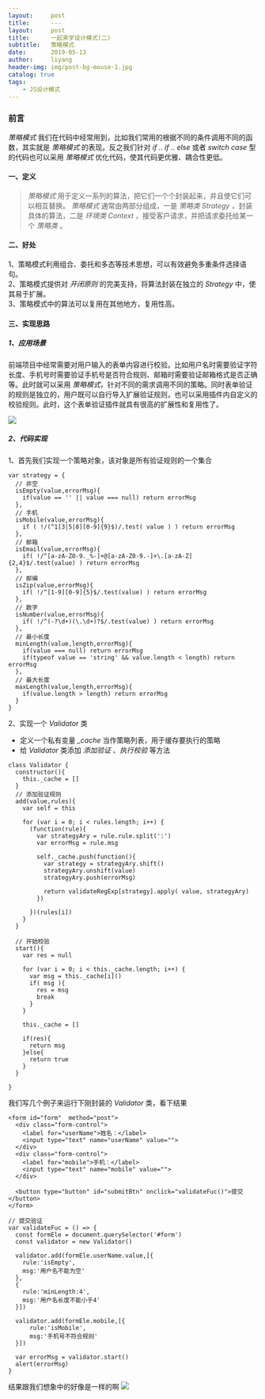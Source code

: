 ```yaml
---
layout:     post
title:      ---
layout:     post
title:      一起来学设计模式(二)
subtitle:   策略模式
date:       2019-05-13
author:     liyang
header-img: img/post-bg-mouse-1.jpg
catalog: true
tags:
    - JS设计模式
---
```


### 前言
*策略模式* 我们在代码中经常用到，比如我们常用的根据不同的条件调用不同的函数，其实就是 *策略模式* 的表现。反之我们针对 *if .. if .. else* 或者 *switch case* 型的代码也可以采用 *策略模式* 优化代码，使其代码更优雅、耦合性更低。

#### 一、定义
> *策略模式* 用于定义一系列的算法，把它们一个个封装起来，并且使它们可以相互替换。 *策略模式* 通常由两部分组成，一是 *策略类 Strategy*  ，封装具体的算法，二是 *环境类 Context* ，接受客户请求，并把请求委托给某一个 *策略类* 。


#### 二、好处
1、策略模式利用组合、委托和多态等技术思想，可以有效避免多重条件选择语句。<br/>
2、策略模式提供对 *开闭原则* 的完美支持，将算法封装在独立的 *Strategy* 中，使其易于扩展。<br/>
3、策略模式中的算法可以复用在其他地方，复用性高。


#### 三、实现思路
##### 1、应用场景
前端项目中经常需要对用户输入的表单内容进行校验。比如用户名时需要验证字符长度、手机号时需要验证手机号是否符合规则、邮箱时需要验证邮箱格式是否正确等。此时就可以采用 *策略模式*，针对不同的需求调用不同的策略。同时表单验证的规则是独立的，用户既可以自行导入扩展验证规则，也可以采用插件内自定义的校验规则。此时，这个表单验证插件就具有很高的扩展性和复用性了。



![](http://dev.fenzhitech.com/res/2ef5c3b85b03a6edb567b279bbe346d1.png)

##### 2、代码实现
1、首先我们实现一个策略对象，该对象是所有验证规则的一个集合

```
var strategy = {
  // 非空
  isEmpty(value,errorMsg){
    if(value == '' || value === null) return errorMsg
  },
  // 手机
  isMobile(value,errorMsg){
    if ( !/(^1[3|5|8][0-9]{9}$)/.test( value ) ) return errorMsg
  },
  // 邮箱
  isEmail(value,errorMsg){
    if( !/^[a-zA-Z0-9._%-]+@[a-zA-Z0-9.-]+\.[a-zA-Z]{2,4}$/.test(value) ) return errorMsg
  },
  // 邮编
  isZip(value,errorMsg){
    if( !/^[1-9][0-9]{5}$/.test(value) ) return errorMsg
  },
  // 数字
  isNumber(value,errorMsg){
    if( !/^(-?\d+)(\.\d+)?$/.test(value) ) return errorMsg
  },
  // 最小长度
  minLength(value,length,errorMsg){
    if(value === null) return errorMsg
    if(typeof value == 'string' && value.length < length) return errorMsg
  },
  // 最大长度
  maxLength(value,length,errorMsg){
    if(value.length > length) return errorMsg
  }
}

```

2、实现一个 *Validator* 类

* 定义一个私有变量 *_cache* 当作策略列表，用于缓存要执行的策略
* 给 *Validator* 类添加 *添加验证* 、*执行校验* 等方法

```
class Validator {
  constructor(){
    this._cache = []
  }
  // 添加验证规则
  add(value,rules){
    var self = this

    for (var i = 0; i < rules.length; i++) {
      (function(rule){
        var strategyAry = rule.rule.split(':')
        var errorMsg = rule.msg

        self._cache.push(function(){
          var strategy = strategyAry.shift()
          strategyAry.unshift(value)
          strategyAry.push(errorMsg)

          return validateRegExp[strategy].apply( value, strategyAry)
        })

      })(rules[i])
    }
  }

  // 开始校验
  start(){
    var res = null

    for (var i = 0; i < this._cache.length; i++) {
      var msg = this._cache[i]()
      if( msg ){
        res = msg
        break
      }
    }

    this._cache = []

    if(res){
      return msg
    }else{
      return true
    }
  }

}

```

我们写几个例子来运行下刚封装的 *Validator* 类，看下结果

```
<form id="form"  method="post">
  <div class="form-control">
    <label for="userName">姓名：</label>
    <input type="text" name="userName" value="">
  </div>
  <div class="form-control">
    <label for="mobile">手机：</label>
    <input type="text" name="mobile" value="">
  </div>

  <button type="button" id="submitBtn" onclick="validateFuc()">提交</button>
</form>

// 提交验证
var validateFuc = () => {
  const formEle = document.querySelector('#form')
  const validator = new Validator()

  validator.add(formEle.userName.value,[{
    rule:'isEmpty',
    msg:'用户名不能为空'
  },
  {
    rule:'minLength:4',
    msg:'用户名长度不能小于4'
  }])

  validator.add(formEle.mobile,[{
      rule:'isMobile',
      msg:'手机号不符合规则'
  }])

  var errorMsg = validator.start()
  alert(errorMsg)
}

```

结果跟我们想象中的好像是一样的啊
![](http://dev.fenzhitech.com/res/3ff7972d81874d16b4cfda1c3754418e.gif)
